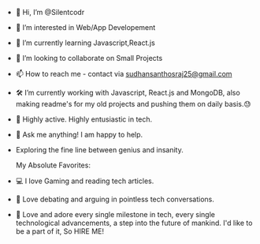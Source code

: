 - 👋 Hi, I’m @Silentcodr
- 👀 I’m interested in Web/App Developement
- 🌱 I’m currently learning Javascript,React.js
- 💞️ I’m looking to collaborate on Small Projects
- 📫 How to reach me - contact via sudhansanthosraj25@gmail.com
- 🛠   I’m currently working with Javascript, React.js and MongoDB, also making readme's for my old projects and pushing them on daily basis.😓
- 🚀   Highly active. Highly entusiastic in tech.
- 💬   Ask me anything! I am happy to help.
- Exploring the fine line between genius and insanity.

  My Absolute Favorites:
- 💻   I love Gaming and reading tech articles.
- 📰   Love debating and arguing in pointless tech conversations.
- 🍕   Love and adore every single milestone in tech, every single technological advancements, a step into the future of mankind. I'd like to be a part of it, So HIRE ME!
